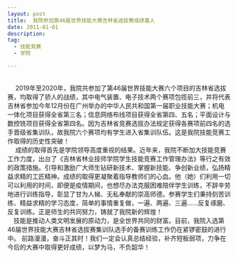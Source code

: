 ```yaml
---
layout: post
title:  我院参加第46届世界技能大赛吉林省选拔赛成绩喜人
date: 2011-01-01
description:  
tag:
  - 技能竞赛
  - 学院

---
```


<br>  &ensp; &ensp;2019年至2020年，我院共参加了第46届世界技能大赛六个项目的吉林省选拔赛，均取得了骄人的战绩，其中电气装置、电子技术两个赛项包揽前三，并将代表吉林省参加今年12月份在广州举办的中华人民共和国第一届职业技能大赛；机电一体化项目获得全省第三名；信息网络布线项目获得全省第四、五名；平面设计与数控铣项目获得全省第四名。因为吉林省竞赛选拔办法规定获得各赛项前四名的选手晋级省集训队，故我院六个赛项均有学生进入省集训队伍。这是我院技能竞赛工作取得的历史性突破！
<br>  &ensp; &ensp;成绩的取得首先是学院领导高度重视的结果。近年来，我院不断加大技能竞赛工作力度，出台了《吉林省林业技师学院学生技能竞赛工作管理办法》等行之有效的政策措施。引导和激励广大师生钻研新技术、掌握新技能、争创新业绩，弘扬精益求精的工匠精神。成绩的取得更凝聚着指导教师们的心血。他（她）们利用一切可以利用的时间，即便是疫情期间，也想尽办法克服困难陪伴学生训练，不辞辛劳地进行训练指导，彰显了甘为人梯、无私奉献的崇高师德。参赛学生们秉持刻苦训练、精益求精的学习态度，简单的事情重复做，一遍、两遍、三遍……反复琢磨、反复训练。正是师生的共同努力，铸就了我院新的辉煌！ 
<br> &ensp;&ensp;技能是推动人类文明发展的原动力，是全世界共同的财富。目前，我院入选第46届世界技能大赛吉林省选拔赛集训队选手的备赛训练工作仍在紧锣密鼓的进行中。 前路漫漫，奋斗正其时！我们一定会认真总结经验，补齐短板弱项，力争在今后的大赛中取得更好成绩，以梦为马，不负韶华！
